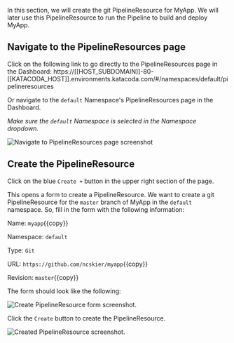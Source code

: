 In this section, we will create the git PipelineResource for MyApp. We will
later use this PipelineResource to run the Pipeline to build and deploy MyApp.

## Navigate to the PipelineResources page

Click on the following link to go directly to the PipelineResources page in the
Dashboard:
https://[[HOST_SUBDOMAIN]]-80-[[KATACODA_HOST]].environments.katacoda.com/#/namespaces/default/pipelineresources

Or navigate to the `default` Namespace's PipelineResources page in the Dashboard.

*Make sure the `default` Namespace is selected in the Namespace dropdown.*

![Navigate to PipelineResources page screenshot](https://raw.githubusercontent.com/ncskier/katacoda/master/tekton-dashboard/images/pipeline-resources-page.png)

## Create the PipelineResource

Click on the blue `Create +` button in the upper right section of the page.

This opens a form to create a PipelineResource. We want to create a git
PipelineResource for the `master` branch of MyApp in the `default` namespace.
So, fill in the form with the following information:

Name: `myapp`{{copy}}

Namespace: `default`

Type: `Git`

URL: `https://github.com/ncskier/myapp`{{copy}}

Revision: `master`{{copy}}

The form should look like the following:

![Create PipelineResource form screenshot.](https://raw.githubusercontent.com/ncskier/katacoda/master/tekton-dashboard/images/create-pipeline-resource-form.png)

Click the `Create` button to create the PipelineResource.

![Created PipelineResource screenshot.](https://raw.githubusercontent.com/ncskier/katacoda/master/tekton-dashboard/images/created-pipeline-resource.png)